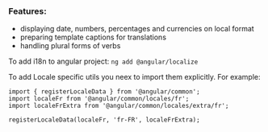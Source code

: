 ### Features: 
- displaying date, numbers, percentages and currencies on local format
- preparing template captions for translations
- handling plural forms of verbs

To add i18n to angular project: `ng add @angular/localize`

To add Locale specific utils you neex to import them explicitly. For example:
```
import { registerLocaleData } from '@angular/common';
import localeFr from '@angular/common/locales/fr';
import localeFrExtra from '@angular/common/locales/extra/fr';

registerLocaleData(localeFr, 'fr-FR', localeFrExtra);
```
